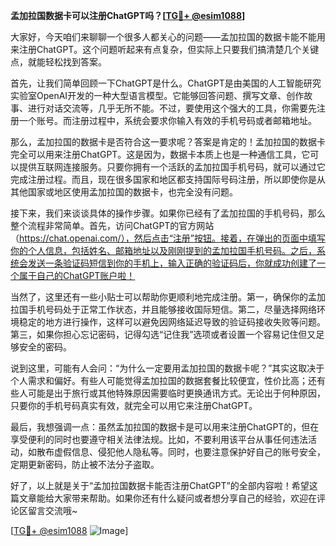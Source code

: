 **孟加拉国数据卡可以注册ChatGPT吗？[[TG💪+ @esim1088](https://t.me/s/esim1088)]**

大家好，今天咱们来聊聊一个很多人都关心的问题——孟加拉国的数据卡能不能用来注册ChatGPT。这个问题听起来有点复杂，但实际上只要我们搞清楚几个关键点，就能轻松找到答案。

首先，让我们简单回顾一下ChatGPT是什么。ChatGPT是由美国的人工智能研究实验室OpenAI开发的一种大型语言模型。它能够回答问题、撰写文章、创作故事、进行对话交流等，几乎无所不能。不过，要使用这个强大的工具，你需要先注册一个账号。而注册过程中，系统会要求你输入有效的手机号码或者邮箱地址。

那么，孟加拉国的数据卡是否符合这一要求呢？答案是肯定的！孟加拉国的数据卡完全可以用来注册ChatGPT。这是因为，数据卡本质上也是一种通信工具，它可以提供互联网连接服务。只要你拥有一个活跃的孟加拉国手机号码，就可以通过它完成注册过程。而且，现在很多国家和地区都支持国际号码注册，所以即使你是从其他国家或地区使用孟加拉国的数据卡，也完全没有问题。

接下来，我们来谈谈具体的操作步骤。如果你已经有了孟加拉国的手机号码，那么整个流程非常简单。首先，访问ChatGPT的官方网站（https://chat.openai.com/），然后点击“注册”按钮。接着，在弹出的页面中填写你的个人信息，包括姓名、邮箱地址以及刚刚提到的孟加拉国手机号码。之后，系统会发送一条验证码短信到你的手机上，输入正确的验证码后，你就成功创建了一个属于自己的ChatGPT账户啦！

当然了，这里还有一些小贴士可以帮助你更顺利地完成注册。第一，确保你的孟加拉国手机号码处于正常工作状态，并且能够接收国际短信。第二，尽量选择网络环境稳定的地方进行操作，这样可以避免因网络延迟导致的验证码接收失败等问题。第三，如果你担心忘记密码，记得勾选“记住我”选项或者设置一个容易记住但又足够安全的密码。

说到这里，可能有人会问：“为什么一定要用孟加拉国的数据卡呢？”其实这取决于个人需求和偏好。有些人可能觉得孟加拉国的数据套餐比较便宜，性价比高；还有些人可能是出于旅行或其他特殊原因需要临时更换通讯方式。无论出于何种原因，只要你的手机号码真实有效，就完全可以用它来注册ChatGPT。

最后，我想强调一点：虽然孟加拉国的数据卡是可以用来注册ChatGPT的，但在享受便利的同时也要遵守相关法律法规。比如，不要利用该平台从事任何违法活动，如散布虚假信息、侵犯他人隐私等。同时，也要注意保护好自己的账号安全，定期更新密码，防止被不法分子盗取。

好了，以上就是关于“孟加拉国数据卡能否注册ChatGPT”的全部内容啦！希望这篇文章能给大家带来帮助。如果你还有什么疑问或者想分享自己的经验，欢迎在评论区留言交流哦~ 

[[TG💪+ @esim1088](https://t.me/s/esim1088) ![Image](https://i.postimg.cc/4NQfJmqS/Snipaste-2025-05-13-00-14-12.png)]